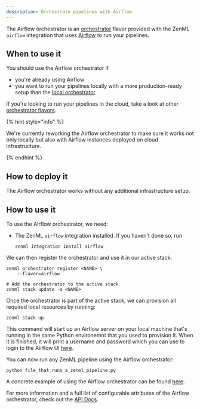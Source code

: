 ```yaml
---
description: Orchestrate pipelines with Airflow
---
```


The Airflow orchestrator is an [orchestrator](./overview.md) flavor provided with
the ZenML `airflow` integration that uses [Airflow](https://airflow.apache.org/)
to run your pipelines.

## When to use it

You should use the Airflow orchestrator if
* you're already using Airflow
* you want to run your pipelines locally with a more production-ready setup 
than the [local orchestrator](./local.md)

If you're looking to run your pipelines in the cloud, take a look at other
[orchestrator flavors](./overview.md#orchestrator-flavors).

{% hint style="info" %}

We're currently reworking the Airflow orchestrator to make sure it works
not only locally but also with Airflow instances deployed on cloud infrastructure.

{% endhint %}

## How to deploy it

The Airflow orchestrator works without any additional infrastructure setup.

## How to use it

To use the Airflow orchestrator, we need:
* The ZenML `airflow` integration installed. If you haven't done so, run 
    ```shell
    zenml integration install airflow
    ```

We can then register the orchestrator and use it in our active stack:
```shell
zenml orchestrator register <NAME> \
    --flavor=airflow

# Add the orchestrator to the active stack
zenml stack update -o <NAME>
```

Once the orchestrator is part of the active stack, we can provision
all required local resources by running:

```shell
zenml stack up
```

This command will start up an Airflow server on your local machine
that's running in the same Python environemnt that you used to
provision it. When it is finished, it will print a 
username and password which you can use to login to the Airflow UI
[here](http://0.0.0.0:8080).


You can now run any ZenML pipeline using the Airflow orchestrator:
```shell
python file_that_runs_a_zenml_pipeline.py
```

A concrete example of using the Airflow orchestrator can be found 
[here](https://github.com/zenml-io/zenml/tree/main/examples/airflow_orchestration).

For more information and a full list of configurable attributes of the Airflow orchestrator, check out the 
[API Docs](https://apidocs.zenml.io/latest/api_docs/integrations/#zenml.integrations.airflow.orchestrators.airflow_orchestrator.AirflowOrchestrator).